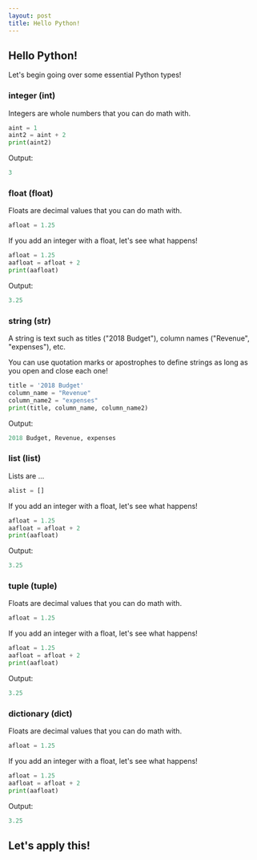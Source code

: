 ```yaml
---
layout: post
title: Hello Python!
---
```


## Hello Python!
Let's begin going over some essential Python types!

### integer (int)
Integers are whole numbers that you can do math with.
```python
aint = 1
aint2 = aint + 2
print(aint2)
```
Output:
```python
3
```

### float (float)
Floats are decimal values that you can do math with.
```python
afloat = 1.25
```
If you add an integer with a float, let's see what happens!
```python
afloat = 1.25
aafloat = afloat + 2
print(aafloat)
```
Output:
```python
3.25
```

### string (str)
A string is text such as titles ("2018 Budget"), column names ("Revenue", "expenses"), etc.

You can use quotation marks or apostrophes to define strings as long as you open and close each one!
```python
title = '2018 Budget'
column_name = "Revenue"
column_name2 = "expenses"
print(title, column_name, column_name2)
```
Output:
```python
2018 Budget, Revenue, expenses
```

### list (list)
Lists are ...
```python
alist = []
```
If you add an integer with a float, let's see what happens!
```python
afloat = 1.25
aafloat = afloat + 2
print(aafloat)
```
Output:
```python
3.25
```

### tuple (tuple)
Floats are decimal values that you can do math with.
```python
afloat = 1.25
```
If you add an integer with a float, let's see what happens!
```python
afloat = 1.25
aafloat = afloat + 2
print(aafloat)
```
Output:
```python
3.25
```

### dictionary (dict)
Floats are decimal values that you can do math with.
```python
afloat = 1.25
```
If you add an integer with a float, let's see what happens!
```python
afloat = 1.25
aafloat = afloat + 2
print(aafloat)
```
Output:
```python
3.25
```

## Let's apply this!
